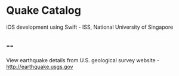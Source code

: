 # Quake Catalog
iOS development using Swift - ISS, National University of Singapore

## --

View earthquake details from U.S. geological survey website - http://earthquake.usgs.gov
